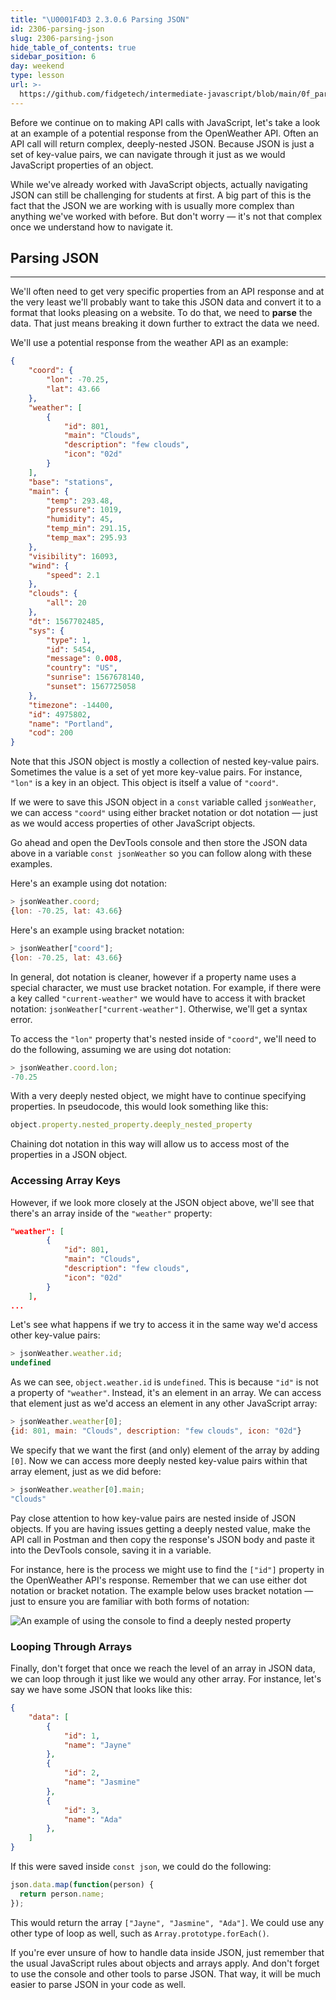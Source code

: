```yaml
---
title: "\U0001F4D3 2.3.0.6 Parsing JSON"
id: 2306-parsing-json
slug: 2306-parsing-json
hide_table_of_contents: true
sidebar_position: 6
day: weekend
type: lesson
url: >-
  https://github.com/fidgetech/intermediate-javascript/blob/main/0f_parsing_json.md
---
```


Before we continue on to making API calls with JavaScript, let's take a look at an example of a potential response from the OpenWeather API. Often an API call will return complex, deeply-nested JSON. Because JSON is just a set of key-value pairs, we can navigate through it just as we would JavaScript properties of an object. 

While we've already worked with JavaScript objects, actually navigating JSON can still be challenging for students at first. A big part of this is the fact that the JSON we are working with is usually more complex than anything we've worked with before. But don't worry — it's not that complex once we understand how to navigate it.

## Parsing JSON
---

We'll often need to get very specific properties from an API response and at the very least we'll probably want to take this JSON data and convert it to a format that looks pleasing on a website. To do that, we need to **parse** the data. That just means breaking it down further to extract the data we need.

We'll use a potential response from the weather API as an example:

```json
{
    "coord": {
        "lon": -70.25,
        "lat": 43.66
    },
    "weather": [
        {
            "id": 801,
            "main": "Clouds",
            "description": "few clouds",
            "icon": "02d"
        }
    ],
    "base": "stations",
    "main": {
        "temp": 293.48,
        "pressure": 1019,
        "humidity": 45,
        "temp_min": 291.15,
        "temp_max": 295.93
    },
    "visibility": 16093,
    "wind": {
        "speed": 2.1
    },
    "clouds": {
        "all": 20
    },
    "dt": 1567702485,
    "sys": {
        "type": 1,
        "id": 5454,
        "message": 0.008,
        "country": "US",
        "sunrise": 1567678140,
        "sunset": 1567725058
    },
    "timezone": -14400,
    "id": 4975802,
    "name": "Portland",
    "cod": 200
}
```

Note that this JSON object is mostly a collection of nested key-value pairs. Sometimes the value is a set of yet more key-value pairs. For instance, `"lon"` is a key in an object. This object is itself a value of `"coord"`.

If we were to save this JSON object in a `const` variable called `jsonWeather`, we can access `"coord"` using either bracket notation or dot notation — just as we would access properties of other JavaScript objects.

Go ahead and open the DevTools console and then store the JSON data above in a variable `const jsonWeather` so you can follow along with these examples.

Here's an example using dot notation:

```js
> jsonWeather.coord;
{lon: -70.25, lat: 43.66}
```

Here's an example using bracket notation:

```js
> jsonWeather["coord"];
{lon: -70.25, lat: 43.66}
```

In general, dot notation is cleaner, however if a property name uses a special character, we must use bracket notation. For example, if there were a key called `"current-weather"` we would have to access it with bracket notation: `jsonWeather["current-weather"]`. Otherwise, we'll get a syntax error.

To access the `"lon"` property that's nested inside of `"coord"`, we'll need to do the following, assuming we are using dot notation:

```js
> jsonWeather.coord.lon;
-70.25
```

With a very deeply nested object, we might have to continue specifying properties. In pseudocode, this would look something like this:

```js
object.property.nested_property.deeply_nested_property
```

Chaining dot notation in this way will allow us to access most of the properties in a JSON object.

### Accessing Array Keys

However, if we look more closely at the JSON object above, we'll see that there's an array inside of the `"weather"` property:

```json
"weather": [
        {
            "id": 801,
            "main": "Clouds",
            "description": "few clouds",
            "icon": "02d"
        }
    ],
...
```

Let's see what happens if we try to access it in the same way we'd access other key-value pairs:

```js
> jsonWeather.weather.id;
undefined
```

As we can see, `object.weather.id` is `undefined`. This is because `"id"` is not a property of `"weather"`. Instead, it's an element in an array. We can access that element just as we'd access an element in any other JavaScript array:

```js
> jsonWeather.weather[0];
{id: 801, main: "Clouds", description: "few clouds", icon: "02d"}
```

We specify that we want the first (and only) element of the array by adding `[0]`. Now we can access more deeply nested key-value pairs within that array element, just as we did before:

```js
> jsonWeather.weather[0].main;
"Clouds"
```

Pay close attention to how key-value pairs are nested inside of JSON objects. If you are having issues getting a deeply nested value, make the API call in Postman and then copy the response's JSON body and paste it into the DevTools console, saving it in a variable.

For instance, here is the process we might use to find the `["id"]` property in the OpenWeather API's response. Remember that we can use either dot notation or bracket notation. The example below uses bracket notation — just to ensure you are familiar with both forms of notation:

![An example of using the console to find a deeply nested property](https://learnhowtoprogram.s3.us-west-2.amazonaws.com/exploring-json-in-console.png)

### Looping Through Arrays

Finally, don't forget that once we reach the level of an array in JSON data, we can loop through it just like we would any other array. For instance, let's say we have some JSON that looks like this:

```json
{
    "data": [
        {
            "id": 1,
            "name": "Jayne"
        },
        {
            "id": 2,
            "name": "Jasmine"
        },
        {
            "id": 3,
            "name": "Ada"
        },
    ]
}
```

If this were saved inside `const json`, we could do the following:

```js
json.data.map(function(person) {
  return person.name;
});
```

This would return the array `["Jayne", "Jasmine", "Ada"]`. We could use any other type of loop as well, such as `Array.prototype.forEach()`.

If you're ever unsure of how to handle data inside JSON, just remember that the usual JavaScript rules about objects and arrays apply. And don't forget to use the console and other tools to parse JSON. That way, it will be much easier to parse JSON in your code as well.
